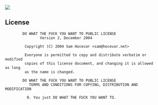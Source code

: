 ![](https://raw.githubusercontent.com/rtugeek/HexConverter/master/screenshot.png)  

License
--------

            DO WHAT THE FUCK YOU WANT TO PUBLIC LICENSE
                    Version 2, December 2004
                    
             Copyright (C) 2004 Sam Hocevar <sam@hocevar.net>
             
             Everyone is permitted to copy and distribute verbatim or modified
             copies of this license document, and changing it is allowed as long
             as the name is changed.
                        
            DO WHAT THE FUCK YOU WANT TO PUBLIC LICENSE
               TERMS AND CONDITIONS FOR COPYING, DISTRIBUTION AND MODIFICATION
               
              0. You just DO WHAT THE FUCK YOU WANT TO.
